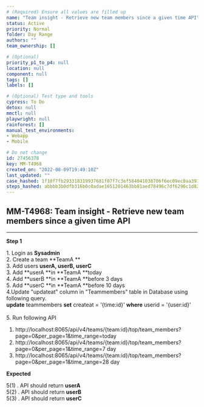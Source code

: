 ```yaml
---
# (Required) Ensure all values are filled up
name: "Team insight - Retrieve new team members since a given time API"
status: Active
priority: Normal
folder: Day Range
authors: ""
team_ownership: []

# (Optional)
priority_p1_to_p4: null
location: null
component: null
tags: []
labels: []

# (Optional) Test type and tools
cypress: To Do
detox: null
mmctl: null
playwright: null
rainforest: []
manual_test_environments: 
- Webapp
- Mobile

# Do not change
id: 27456378
key: MM-T4968
created_on: "2022-08-09T19:49:10Z"
last_updated: ""
case_hashed: 1f10f7fb293318319937681f07f7c3ef584041038706f6ec09ec0aa3979b15d8a76e0ef4f12dc1cafba43929083ac6b3
steps_hashed: abbbb3b0dfb316b0c0adae1651201463bb81aed78496c7df6296c1d823e50d64cba6399cb0a72823ab1868082c7565af
---
```


<!-- (Auto-generated) Based on frontmatter's "key" and "name" -->

## MM-T4968: Team insight - Retrieve new team members since a given time API

---

**Step 1**

1\. Login as **Sysadmin**\
2\. Create a team \*\*TeamA \*\*\
3\. Add users **userA, userB, userC**\
3\. Add \*\*userA \*\*in \*\*TeamA \*\*today\
4\. Add \*\*userB \*\*in \*\*TeamA \*\*before 3 days\
5\. Add \*\*userC \*\*in \*\*TeamA \*\*before 10 days\
4.Update "updateat" column in "Teammembers" table in Database using following query.\
**update** teammembers **set** createat = '{time:id}' **where** userid = '{user:id}'\
\
5\. Run following API

1. http\://localhost:8065/api/v4/teams/{team:id}/top/team\_members?page=0\&per\_page=1\&time\_range=today
2. http\://localhost:8065/api/v4/teams/{team:id}/top/team\_members?page=0\&per\_page=1\&time\_range=7 day
3. http\://localhost:8065/api/v4/teams/{team:id}/top/team\_members?page=0\&per\_page=1\&time\_range=28 day

**Expected**

5(1) . API should return **userA**\
5(2) . API should return **userB**\
5(3) . API should return **userC**
